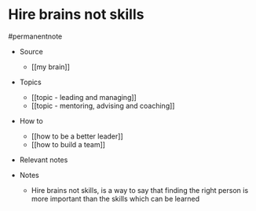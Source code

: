 # Hire brains not skills

#permanentnote

- Source
	- [[my brain]]

- Topics
	- [[topic - leading and managing]]
	- [[topic - mentoring, advising and coaching]]

- How to
	- [[how to be a better leader]] 
	- [[how to build a team]]

- Relevant notes

- Notes
	- Hire brains not skills, is a way to say that finding the right person is more important than the skills which can be learned